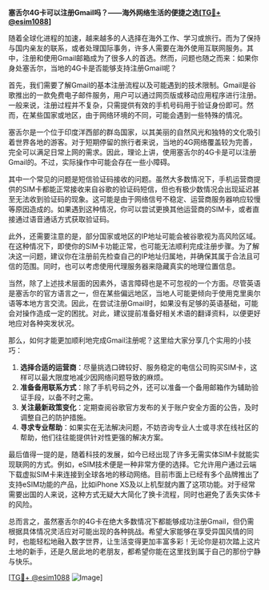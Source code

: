 **塞舌尔4G卡可以注册Gmail吗？——海外网络生活的便捷之选[[TG💪+ @esim1088](https://t.me/s/esim1088)]**

随着全球化进程的加速，越来越多的人选择在海外工作、学习或旅行。而为了保持与国内亲友的联系，或者处理国际事务，许多人需要在海外使用互联网服务。其中，注册和使用Gmail邮箱成为了很多人的首选。然而，问题也随之而来：如果你身处塞舌尔，当地的4G卡是否能够支持注册Gmail呢？

首先，我们需要了解Gmail的基本注册流程以及可能遇到的技术限制。Gmail是谷歌推出的一款免费电子邮件服务，用户可以通过网页版或移动应用程序进行注册。一般来说，注册过程并不复杂，只需提供有效的手机号码用于验证身份即可。然而，在某些国家或地区，由于网络环境的不同，可能会遇到一些特殊的情况。

塞舌尔是一个位于印度洋西部的群岛国家，以其美丽的自然风光和独特的文化吸引着世界各地的游客。对于短期停留的旅行者来说，当地的4G网络覆盖较为完善，完全可以满足日常上网的需求。因此，理论上讲，使用塞舌尔的4G卡是可以注册Gmail的。不过，实际操作中可能会存在一些小障碍。

其中一个常见的问题是短信验证码接收的问题。虽然大多数情况下，手机运营商提供的SIM卡都能正常接收来自谷歌的验证码短信，但也有极少数情况会出现延迟甚至无法收到验证码的现象。这可能是由于网络信号不稳定、运营商服务器响应较慢等原因造成的。如果遇到这种情况，你可以尝试更换其他运营商的SIM卡，或者直接通过语音通话方式获取验证码。

此外，还需要注意的是，部分国家或地区的IP地址可能会被谷歌视为高风险区域。在这种情况下，即使你的SIM卡功能正常，也可能无法顺利完成注册步骤。为了解决这一问题，建议你在注册前先检查自己的IP地址归属地，并确保其属于合法且可信的范围。同时，也可以考虑使用代理服务器来隐藏真实的地理位置信息。

当然，除了上述技术层面的因素外，语言障碍也是不可忽视的一个方面。尽管英语是塞舌尔的官方语言之一，但在某些偏远地区，当地人可能更倾向于使用克里奥尔语等本地方言交流。因此，在尝试注册Gmail时，如果没有足够的英语基础，可能会对操作造成一定的困扰。对此，建议提前准备好相关术语的翻译资料，以便更好地应对各种突发状况。

那么，如何才能更加顺利地完成Gmail注册呢？这里给大家分享几个实用的小技巧：

1. **选择合适的运营商**：尽量挑选口碑较好、服务稳定的电信公司购买SIM卡，这样可以最大限度地减少因网络问题导致的麻烦。
2. **准备备用联系方式**：除了手机号码之外，还可以准备一个备用邮箱作为辅助验证手段，以备不时之需。
3. **关注最新政策变化**：定期查阅谷歌官方发布的关于账户安全方面的公告，及时调整自己的防护措施。
4. **寻求专业帮助**：如果实在无法解决问题，不妨咨询专业人士或寻求在线社区的帮助，他们往往能提供针对性更强的解决方案。

最后值得一提的是，随着科技的发展，如今已经出现了许多无需实体SIM卡就能实现联网的方式。例如，eSIM技术便是一种非常方便的选择。它允许用户通过云端下载虚拟SIM卡来连接到全球各地的移动网络。目前市面上已经有多个品牌推出了支持eSIM功能的产品，比如iPhone XS及以上机型就内置了这项功能。对于经常需要出国的人来说，这种方式无疑大大简化了换卡流程，同时也避免了丢失实体卡的风险。

总而言之，虽然塞舌尔的4G卡在绝大多数情况下都能够成功注册Gmail，但仍需根据具体情况灵活应对可能出现的各种挑战。希望大家能够在享受异国风情的同时，也能轻松地融入数字世界，让生活变得更加丰富多彩！无论你是初次踏上这片土地的新手，还是久居此地的老朋友，都希望你能在这里找到属于自己的那份宁静与快乐。

[[TG💪+ @esim1088](https://t.me/s/esim1088) ![Image](https://i.postimg.cc/4NQfJmqS/Snipaste-2025-05-13-00-14-12.png)]